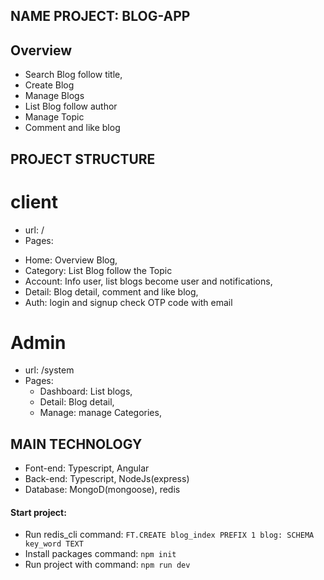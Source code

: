 ## NAME PROJECT: BLOG-APP

## Overview
- Search Blog follow title,
- Create Blog
- Manage Blogs
- List Blog follow author
- Manage Topic
- Comment and like blog

## PROJECT STRUCTURE
# client
  * url: /
 * Pages: 
  - Home: Overview Blog,
  - Category: List Blog follow the Topic
  - Account: Info user, list blogs become user and notifications,
  - Detail: Blog detail, comment and like blog,
  - Auth: login and signup check OTP code with email

# Admin
 * url: /system
 * Pages: 
   - Dashboard: List blogs,
   - Detail: Blog detail,
   - Manage: manage Categories,

## MAIN TECHNOLOGY
 - Font-end: Typescript, Angular
 - Back-end:  Typescript, NodeJs(express)
 - Database: MongoD(mongoose), redis



#### Start project:
 - Run redis_cli command: `FT.CREATE blog_index PREFIX 1 blog: SCHEMA key_word TEXT`
 - Install packages command: `npm init`
 - Run project with command: `npm run dev`